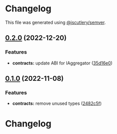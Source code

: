 # Changelog

This file was generated using [@jscutlery/semver](https://github.com/jscutlery/semver).

## [0.2.0](https://github.com/notional-finance/notional-monorepo/compare/contracts-0.1.0...contracts-0.2.0) (2022-12-20)


### Features

* **contracts:** update ABI for IAggregator ([35d16e0](https://github.com/notional-finance/notional-monorepo/commit/35d16e0268e3889fdb47ae9e029bea1340286ce4))

## [0.1.0](https://github.com/notional-finance/notional-monorepo/compare/contracts-0.0.9...contracts-0.1.0) (2022-11-08)


### Features

* **contracts:** remove unused types ([2482c5f](https://github.com/notional-finance/notional-monorepo/commit/2482c5f735ded16fdd5b6552ba832eb731b84734))

# Changelog
